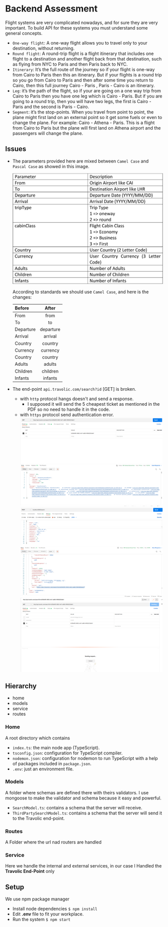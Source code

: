 # Backend Assessment

Flight systems are very complicated nowadays, and for sure they are
very important.
To build API for these systems you must understand some general
concepts.

- `One-way flight`: A one-way flight allows you to travel only to your destination, without returning.
- `Round flight`: A round-trip flight is a flight itinerary that includes one flight to a destination and another flight back from that destination, such as flying from NYC to Paris and then Paris back to NYC.
- `Itinerary`: It’s the full route of the journey so if your flight is one-way from Cairo to Paris then this an itinerary. But if your flights is a round trip so you go from Cairo to Paris and then after some time you return to Cairo, then this full journey Cairo - Paris , Paris - Cairo is an itinerary.
- `Leg`: it’s the path of the flight, so if your are going on a one way trip from Cairo to Paris then you have one leg which is Cairo - Paris. But if you are going to a round trip, then you will have two legs, the first is Cairo - Paris and the second is Paris - Cairo.
- `Segment`: it’s the stop-points. When you travel from point to point, the plane might first land on an external point so it get some fuels or even to change the plane. For example: Cairo - Athena - Paris. This is a flight from Cairo to Paris but the plane will first land on Athena airport and the passengers will change the plane.

## Issues
- The parameters provided here are mixed between `Camel Case` and `Pascal Case` as showed in this image.

    ![](./md-assets/params.png)

    According to standards we should use `Camel Case`, and here is the changes:

    | Before        | After         |
    | ------------- |:-------------:|
    | From          | from          |
    | To            | to            |
    | Departure     | departure     |
    | Arrival       | arrival       |
    | Country       | country       |
    | Currency      | currency      |
    | Country       | country       |
    | Adults        | adults        |
    | Children      | children      |
    | Infants       | infants       |

- The end-point `api.travolic.com/search?id` [GET] is broken.
    - with `http` protocol hangs doesn't and send a response.
        - I supposed it will send the 5 cheapest ticket as mentioned in the PDF so no need to handle it in the code.
    - with `https` protocol send authentication error.
    ![](./md-assets/https-get.png)![](./md-assets/http-get1.png)![](./md-assets/http-get2.png)

## Hierarchy
- home
- models
- service
- routes

### Home
 A root directory which contains
- `index.ts`: the main node app (TypeScript).
- `tsconfig.json`: configuration for TypeScript compiler.
- `nodemon.json`: configuration for nodemon to run TypeScript with a help of packages included in `package.json`.
- `.env`: just an environment file.

### Models
A folder where schemas are defined there with theirs validators.
I use mongoose to make the validator and schema because it easy and powerful.
- `SearchModel.ts`: contains a schema that the server will receive.
- `ThirdPartySearchModel.ts`: contains a schema that the server will send it to the Travolic end-point.

### Routes
A Folder where the url nad routers are handled

### Service
Here we handle the internal and external services, in our case I Handled the **Travolic End-Point** only

## Setup

We use npm package manager
- Install node dependencies  `$ npm install`
- Edit **.env** file to fit your workplace.
- Run the system  `$ npm start`

